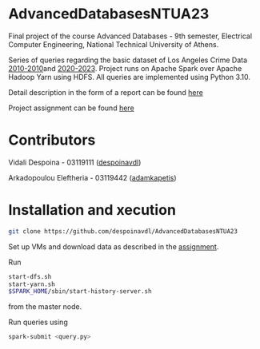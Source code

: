 # AdvancedDatabasesNTUA23
Final project of the course Advanced Databases - 9th semester, Electrical Computer Engineering, National Technical University of Athens.

Series of queries regarding the basic dataset of Los Angeles Crime Data [2010-2010](https://catalog.data.gov/dataset/crime-data-from-2010-to-2019)and [2020-2023](https://catalog.data.gov/dataset/crime-data-from-2020-to-present). Project runs on Apache Spark over Apache Hadoop Yarn using HDFS. All queries are implemented using Python 3.10.

Detail description in the form of a report can be found [here](https://github.com/despoinavdl/AdvancedDatabasesNTUA23/blob/main/03119111_03119442.pdf)

Project assignment can be found [here](https://github.com/despoinavdl/AdvancedDatabasesNTUA23/blob/main/advanced_db_project.pdf)

# Contributors
Vidali Despoina - 03119111 ([despoinavdl](https://github.com/despoinavdl)) 

Arkadopoulou Eleftheria - 03119442 ([adamkapetis](https://github.com/adamkapetis)) 


# Installation and xecution
```bash
git clone https://github.com/despoinavdl/AdvancedDatabasesNTUA23
```
Set up VMs and download data as described in the [assignment](https://github.com/despoinavdl/AdvancedDatabasesNTUA23/blob/main/advanced_db_project.pdf).

Run 
```bash
start-dfs.sh
start-yarn.sh
$SPARK_HOME/sbin/start-history-server.sh
```
from the master node.

Run queries using 
```bash
spark-submit <query.py>
```

